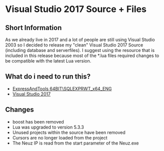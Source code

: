 # Visual Studio 2017 Source + Files

## Short Information
As we already live in 2017 and a lot of people are still using Visual Studio 2003 so I decided to release my "clean" Visual Studio 2017 Source (including database and serverfiles). I suggest using the resource that is included in this release because most of the *.lua files required changes to be compatible with the latest Lua version.

## What do i need to run this?
- [ExpressAndTools 64BIT\SQLEXPRWT_x64_ENG](https://download.microsoft.com/download/E/A/E/EAE6F7FC-767A-4038-A954-49B8B05D04EB/ExpressAndTools_64BIT/SQLEXPRWT_x64_ENU.exe)
- [Visual Studio 2017](https://www.visualstudio.com/fr/vs/whatsnew/)

## Changes
* boost has been removed
* Lua was upgraded to version 5.3.3
* Unused projects within the source have been removed
* Cursors are no longer loaded from the project
* The Neuz IP is read from the start parameter of the Neuz.exe
